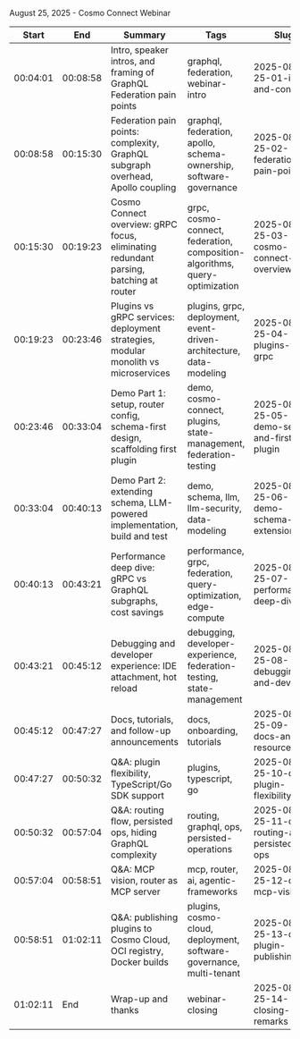 August 25, 2025 - Cosmo Connect Webinar

| Start    | End      | Summary                                                                               | Tags                               | Slug                                       |
| -------- | -------- | ------------------------------------------------------------------------------------- | ---------------------------------- | ------------------------------------------ |
| 00:04:01 | 00:08:58 | Intro, speaker intros, and framing of GraphQL Federation pain points                  | graphql, federation, webinar-intro | 2025-08-25-01-intro-and-context            |
| 00:08:58 | 00:15:30 | Federation pain points: complexity, GraphQL subgraph overhead, Apollo coupling        | graphql, federation, apollo, schema-ownership, software-governance | 2025-08-25-02-federation-pain-points       |
| 00:15:30 | 00:19:23 | Cosmo Connect overview: gRPC focus, eliminating redundant parsing, batching at router | grpc, cosmo-connect, federation, composition-algorithms, query-optimization | 2025-08-25-03-cosmo-connect-overview       |
| 00:19:23 | 00:23:46 | Plugins vs gRPC services: deployment strategies, modular monolith vs microservices    | plugins, grpc, deployment, event-driven-architecture, data-modeling | 2025-08-25-04-plugins-vs-grpc              |
| 00:23:46 | 00:33:04 | Demo Part 1: setup, router config, schema-first design, scaffolding first plugin      | demo, cosmo-connect, plugins, state-management, federation-testing | 2025-08-25-05-demo-setup-and-first-plugin  |
| 00:33:04 | 00:40:13 | Demo Part 2: extending schema, LLM-powered implementation, build and test             | demo, schema, llm, llm-security, data-modeling | 2025-08-25-06-demo-schema-extension        |
| 00:40:13 | 00:43:21 | Performance deep dive: gRPC vs GraphQL subgraphs, cost savings                        | performance, grpc, federation, query-optimization, edge-compute | 2025-08-25-07-performance-deep-dive        |
| 00:43:21 | 00:45:12 | Debugging and developer experience: IDE attachment, hot reload                        | debugging, developer-experience, federation-testing, state-management | 2025-08-25-08-debugging-and-devx           |
| 00:45:12 | 00:47:27 | Docs, tutorials, and follow-up announcements                                          | docs, onboarding, tutorials        | 2025-08-25-09-docs-and-resources           |
| 00:47:27 | 00:50:32 | Q\&A: plugin flexibility, TypeScript/Go SDK support                                   | plugins, typescript, go            | 2025-08-25-10-qa-plugin-flexibility        |
| 00:50:32 | 00:57:04 | Q\&A: routing flow, persisted ops, hiding GraphQL complexity                          | routing, graphql, ops, persisted-operations | 2025-08-25-11-qa-routing-and-persisted-ops |
| 00:57:04 | 00:58:51 | Q\&A: MCP vision, router as MCP server                                                | mcp, router, ai, agentic-frameworks | 2025-08-25-12-qa-mcp-vision                |
| 00:58:51 | 01:02:11 | Q\&A: publishing plugins to Cosmo Cloud, OCI registry, Docker builds                  | plugins, cosmo-cloud, deployment, software-governance, multi-tenant | 2025-08-25-13-qa-plugin-publishing         |
| 01:02:11 | End      | Wrap-up and thanks                                                                    | webinar-closing                    | 2025-08-25-14-closing-remarks              |
